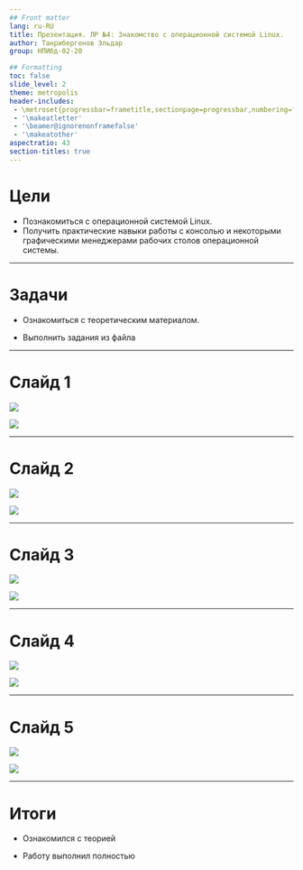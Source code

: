 ```yaml
---
## Front matter
lang: ru-RU
title: Презентация. ЛР №4: Знакомство с операционной системой Linux.
author: Танрибергенов Эльдар
group: НПИбд-02-20

## Formatting
toc: false
slide_level: 2
theme: metropolis
header-includes: 
 - \metroset{progressbar=frametitle,sectionpage=progressbar,numbering=fraction}
 - '\makeatletter'
 - '\beamer@ignorenonframefalse'
 - '\makeatother'
aspectratio: 43
section-titles: true
---
```



# Цели

- Познакомиться с операционной системой Linux.
- Получить практические
  навыки работы с консолью и некоторыми графическими менеджерами
  рабочих столов операционной системы.

---

# Задачи

- Ознакомиться с теоретическим материалом.

- Выполнить задания из файла

---

# Слайд 1

![](https://github.com/emtanribergenov/OS_labs/blob/master/4/screenshots/1.png)

![](https://github.com/emtanribergenov/OS_labs/blob/master/4/screenshots/2.png)

---

# Слайд 2

![](https://github.com/emtanribergenov/OS_labs/blob/master/4/screenshots/3.png)

![](https://github.com/emtanribergenov/OS_labs/blob/master/4/screenshots/4.png)

---

# Слайд 3

![](https://github.com/emtanribergenov/OS_labs/blob/master/4/screenshots/gnome.png)

![](https://github.com/emtanribergenov/OS_labs/blob/master/4/screenshots/Xfce.png)


---

# Слайд 4

![](https://github.com/emtanribergenov/OS_labs/blob/master/4/screenshots/Openbox.png)

![](https://github.com/emtanribergenov/OS_labs/blob/master/4/screenshots/ffb.png)

------

# Слайд 5

![](https://github.com/emtanribergenov/OS_labs/blob/master/4/screenshots/g.png)

![](https://github.com/emtanribergenov/OS_labs/blob/master/4/screenshots/t.png)

------



# Итоги

- Ознакомился с теорией

- Работу выполнил полностью
